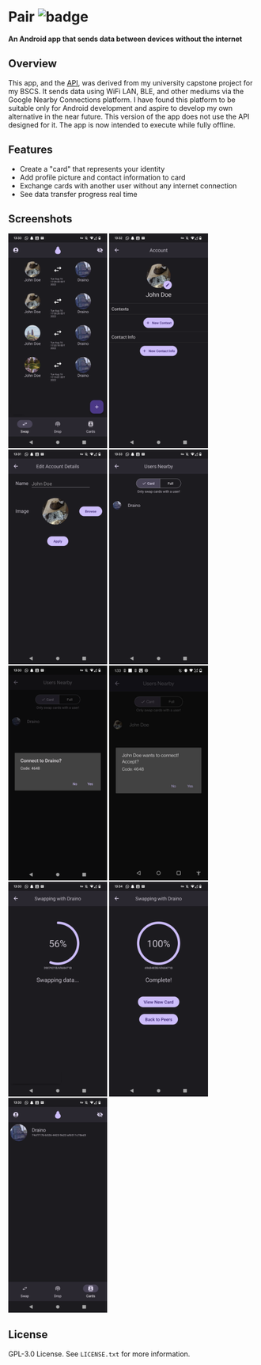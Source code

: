 # Pair ![badge](https://img.shields.io/badge/version-0.0.7-blue)
**An Android app that sends data between devices without the internet**

## Overview
This app, and the [API](https://github.com/fitebone/pair-api), was derived from my university capstone project for my BSCS. It sends data using WiFi LAN, BLE, and other mediums via the Google Nearby Connections platform. I have found this platform to be suitable only for Android development and aspire to develop my own alternative in the near future. This version of the app does not use the API designed for it. The app is now intended to execute while fully offline.

## Features
- Create a "card" that represents your identity
- Add profile picture and contact information to card
- Exchange cards with another user without any internet connection
- See data transfer progress real time

## Screenshots
<img src="screenshots/feed.png" alt="Pair Feed" style="width:200px;"/> <img src="screenshots/account.png" alt="Account Image" style="width:200px;"/> <img src="screenshots/edit_account.png" alt="Edit Account Image" style="width:200px;"/> <img src="screenshots/peers.png" alt="Peers Image" style="width:200px;"/> <img src="screenshots/initiator.png" alt="Initiator Image" style="width:200px;"/> <img src="screenshots/receiver.jpg" alt="Receiver Image" style="width:200px;"/> <img src="screenshots/progress.png" alt="Progress Image" style="width:200px;"/> <img src="screenshots/complete.png" alt="Complete Image" style="width:200px;"/> <img src="screenshots/cards.png" alt="Cards Image" style="width:200px;"/> 

## License
GPL-3.0 License. See `LICENSE.txt` for more information.
